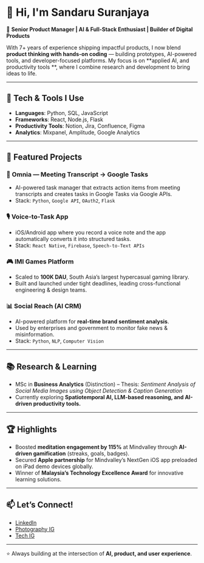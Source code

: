 # 👋 Hi, I'm Sandaru Suranjaya  

🚀 **Senior Product Manager | AI & Full-Stack Enthusiast | Builder of Digital Products**  

With 7+ years of experience shipping impactful products, I now blend **product thinking with hands-on coding** — building prototypes, AI-powered tools, and developer-focused platforms. My focus is on **applied AI, and productivity tools **, where I combine research and development to bring ideas to life.  

---

## 🔧 Tech & Tools I Use
- **Languages**: Python, SQL, JavaScript  
- **Frameworks**: React, Node.js, Flask  
- **Productivity Tools**: Notion, Jira, Confluence, Figma  
- **Analytics**: Mixpanel, Amplitude, Google Analytics  

---

## 📌 Featured Projects

### 📝 Omnia — Meeting Transcript → Google Tasks
- AI-powered task manager that extracts action items from meeting transcripts and creates tasks in Google Tasks via Google APIs.  
- Stack: `Python`, `Google API`, `OAuth2`, `Flask`  

### 🎙️ Voice-to-Task App
- iOS/Android app where you record a voice note and the app automatically converts it into structured tasks.  
- Stack: `React Native`, `Firebase`, `Speech-to-Text APIs`

### 🎮 IMI Games Platform
- Scaled to **100K DAU**, South Asia’s largest hypercasual gaming library.  
- Built and launched under tight deadlines, leading cross-functional engineering & design teams.

### 📊 Social Reach (AI CRM)
- AI-powered platform for **real-time brand sentiment analysis**.  
- Used by enterprises and government to monitor fake news & misinformation.  
- Stack: `Python`, `NLP`, `Computer Vision`

---

## 📚 Research & Learning
- MSc in **Business Analytics** (Distinction) – Thesis: *Sentiment Analysis of Social Media Images using Object Detection & Caption Generation*  
- Currently exploring **Spatiotemporal AI, LLM-based reasoning, and AI-driven productivity tools.**

---

## 🏆 Highlights
- Boosted **meditation engagement by 115%** at Mindvalley through **AI-driven gamification** (streaks, goals, badges).  
- Secured **Apple partnership** for Mindvalley’s NextGen iOS app preloaded on iPad demo devices globally.  
- Winner of **Malaysia’s Technology Excellence Award** for innovative learning solutions.  

---

## 📫 Let’s Connect!
- [LinkedIn](https://www.linkedin.com/in/sandaru-suranjaya)  
- [Photography IG](https://instagram.com/sandaru.photo)  
- [Tech IG](https://instagram.com/sandaru.space)  

---

⭐️ Always building at the intersection of **AI, product, and user experience**.  
